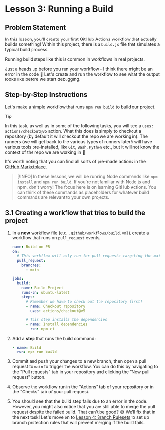 # Lesson 3: Running a Build

## Problem Statement

In this lesson, you'll create your first GitHub Actions workflow that actually builds something! Within this project,
there is a `build.js` file that simulates a typical build process.

Running build steps like this is common in workflows in real projects.

Just a heads up before you run your workflow - I think there might be an error in the code 🧨 Let's create and run the
workflow to see what the output looks like before we start debugging.

## Step-by-Step Instructions

Let's make a simple workflow that runs `npm run build` to build our project.

> [!TIP]
> In this task, as well as in some of the following tasks, you will see a `uses: actions/checkout@v5` action.
> What this does is simply to checkout a repository (by default it will checkout the repo we are working in). The
> runners (we will get back to the various types of runners later!) will have various tools pre-installed, like `Git`,
> `Bash`, `Python` etc., but it will not know the context of the repo we are working in 🤖

It's worth noting that you can find all sorts of pre-made actions in the
[GitHub Marketplace](https://github.com/marketplace?type=actions).

> [!INFO]
> In these lessons, we will be running Node commands like `npm install` and `npm run build`. If you're not
> familiar with Node.js and npm, don't worry! The focus here is on learning GitHub Actions. You can think of these
> commands as placeholders for whatever build commands are relevant to your own projects.

## 3.1 Creating a workflow that tries to build the project

1. In a **new** workflow file (e.g. `.github/workflows/build.yml`), create a workflow that runs on `pull_request`
   events.

   ```yaml
   name: Build on PR
   on:
     # This workflow will only run for pull requests targeting the main branch
     pull_request:
       branches:
         - main

   jobs:
     build:
       name: Build Project
       runs-on: ubuntu-latest
       steps:
         # Remember we have to check out the repository first!
         - name: Checkout repository
           uses: actions/checkout@v5

         # This step installs the dependencies
         - name: Install dependencies
           run: npm ci
   ```

2. Add a **step** that runs the build command:

   ```yaml
   - name: Build
     run: npm run build
   ```

3. Commit and push your changes to a new branch, then open a pull request to `main` to trigger the workflow. You can do
   this by navigating to the "Pull requests" tab in your repository and clicking the "New pull request" button.

4. Observe the workflow run in the "Actions" tab of your repository or in the "Checks" tab of your pull request.

5. You should see that the build step fails due to an error in the code. However, you might also notice that you are
   still able to merge the pull request despite the failed build. That can't be good? 😅 We'll fix that in the next
   task! Let's move on to [Lesson 4: Branch Rulesets](./004-branch-rulesets.md) to set up branch protection rules that
   will prevent merging if the build fails.
